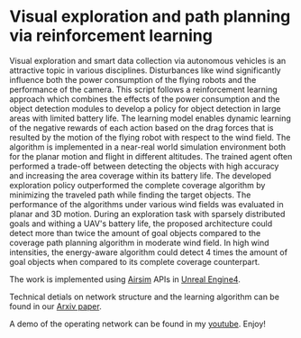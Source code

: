 # Visual exploration and path planning via reinforcement learning
Visual exploration and smart data collection via autonomous vehicles is an attractive topic in various disciplines. Disturbances like wind significantly influence both the power consumption of the flying robots and the performance of the camera. This script follows a reinforcement learning approach which combines the effects of the power consumption and the object detection modules to develop a policy for object detection in large areas with limited battery life. The learning model enables dynamic learning of the negative rewards of each action based on the drag forces that is resulted by the motion of the flying robot with respect to the wind field. The algorithm is implemented in a near-real world simulation environment both for the planar motion and flight in different altitudes. The trained agent often performed a trade-off between detecting the objects with high accuracy and increasing the area coverage within its battery life. The developed exploration policy outperformed the complete coverage algorithm by minimizing the traveled path while finding the target objects. The performance of the algorithms under various wind fields was evaluated in planar and 3D motion. During an exploration task with sparsely distributed goals and withing a UAV's battery life, the proposed architecture could detect more than twice the amount of goal objects compared to the coverage path planning algorithm in moderate wind field. In high wind intensities, the energy-aware algorithm could detect 4 times the amount of goal objects when compared to its complete coverage counterpart.

The work is implemented using [Airsim](https://microsoft.github.io/AirSim/) APIs in [Unreal Engine4](https://www.unrealengine.com/en-US/).

Technical detials on network structure and the learning algorithm can be found in our [Arxiv paper](https://arxiv.org/abs/1909.12217).

A demo of the operating network can be found in my [youtube](https://www.youtube.com/watch?v=kea1sEz9NVE&ab_channel=AmirNiaraki). Enjoy!
